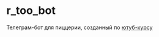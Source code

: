 # r_too_bot
Телеграм-бот для пиццерии, созданный по [ютуб-курсу](https://youtube.com/playlist?list=PLNi5HdK6QEmWLtb8gh8pwcFUJCAabqZh_&si=VQNXpJ7ZquiiK8Qz)
